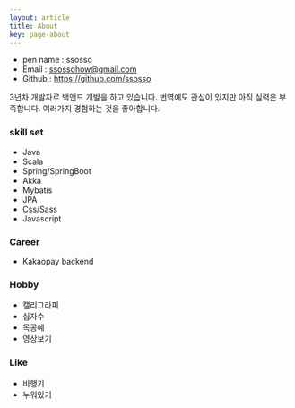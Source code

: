 ```yaml
---
layout: article
title: About
key: page-about
---
```


- pen name : ssosso
- Email : ssossohow@gmail.com
- Github : https://github.com/ssosso

3년차 개발자로 백앤드 개발을 하고 있습니다. 번역에도 관심이 있지만 아직 실력은 부족합니다. 여러가지 경험하는 것을 좋아합니다.

### skill set
 - Java
 - Scala
 - Spring/SpringBoot
 - Akka
 - Mybatis
 - JPA
 - Css/Sass
 - Javascript

### Career
 - Kakaopay backend

### Hobby
 - 캘리그라피
 - 십자수
 - 목공예
 - 영상보기

### Like
 - 비행기
 - 누워있기
